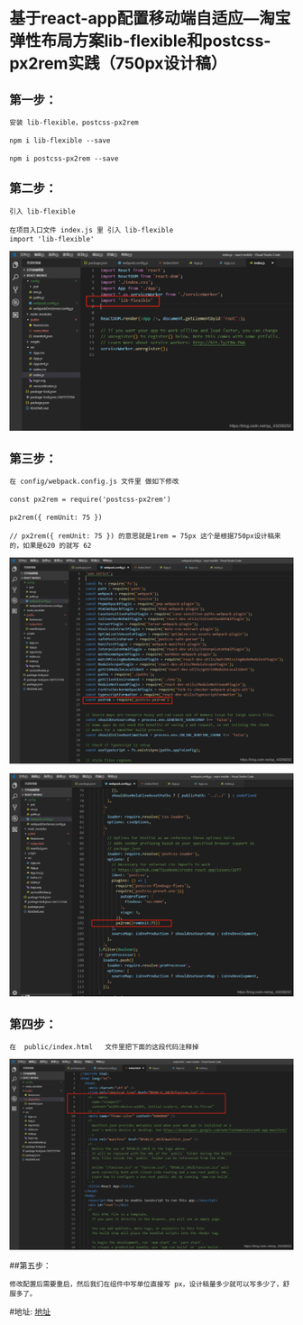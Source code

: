 # 基于react-app配置移动端自适应—淘宝弹性布局方案lib-flexible和postcss-px2rem实践（750px设计稿）

## 第一步：

    安装 lib-flexible，postcss-px2rem
    
    npm i lib-flexible --save

    npm i postcss-px2rem --save

## 第二步：

    引入 lib-flexible

    在项目入口文件 index.js 里 引入 lib-flexible
    import 'lib-flexible'

![Brief](images/1.png)

## 第三步：

    在 config/webpack.config.js 文件里 做如下修改

    const px2rem = require('postcss-px2rem')

    px2rem({ remUnit: 75 })

    // px2rem({ remUnit: 75 }) 的意思就是1rem = 75px 这个是根据750px设计稿来的，如果是620 的就写 62

![Brief](images/2.png)

![Brief](images/3.png)

## 第四步：

    在  public/index.html   文件里把下面的这段代码注释掉

![Brief](images/4.png)

##第五步：

    修改配置后需要重启，然后我们在组件中写单位直接写 px，设计稿量多少就可以写多少了，舒服多了。

#地址:
[地址](https://blog.csdn.net/qq_43258252/article/details/87867560)
